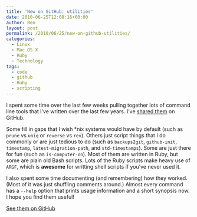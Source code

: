```yaml
---
title: 'New on GitHub: utilities'
date: 2010-06-25T12:08:16+00:00
author: Ben
layout: post
permalink: /2010/06/25/new-on-github-utilities/
categories:
  - Linux
  - Mac OS X
  - Ruby
  - Technology
tags:
  - code
  - github
  - Ruby
  - scripting
---
```

I spent some time over the last few weeks pulling together lots of command line tools that I&#8217;ve written over the last few years. I&#8217;ve [shared them](http://github.com/benjaminoakes/utilities) on GitHub.

Some fill in gaps that I wish *nix systems would have by default (such as `prune` vs `uniq` or `reverse` vs `rev`). Others just script things that I do commonly or are just tedious to do (such as `backups2git`, `github-init`, `timestamp`, `latest-migration-path`, and `std-timestamps`). Some are just there for fun (such as `is-computer-on`). Most of them are written in Ruby, but some are plain old Bash scripts. Lots of the Ruby scripts make heavy use of `ARGF`, which is **awesome** for writting shell scripts if you&#8217;ve never used it.

I also spent some time documenting (and remembering) how they worked. (Most of it was just shuffling comments around.) Almost every command has a `--help` option that prints usage information and a short synopsis now. I hope you find them useful!

[See them on GitHub](http://github.com/benjaminoakes/utilities)